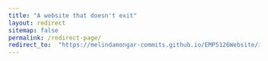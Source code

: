 ```yaml
---
title: "A website that doesn't exit"
layout: redirect
sitemap: false
permalink: /redirect-page/
redirect_to:  "https://melindamongar-commits.github.io/EMP5126Website/info/"
---
```


